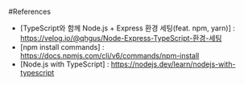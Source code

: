 #References
- [TypeScript와 함께 Node.js + Express 환경 세팅(feat. npm, yarn)] : https://velog.io/@qhgus/Node-Express-TypeScript-환경-세팅
- [npm install commands] : https://docs.npmjs.com/cli/v6/commands/npm-install
- [Node.js with TypeScript] : https://nodejs.dev/learn/nodejs-with-typescript